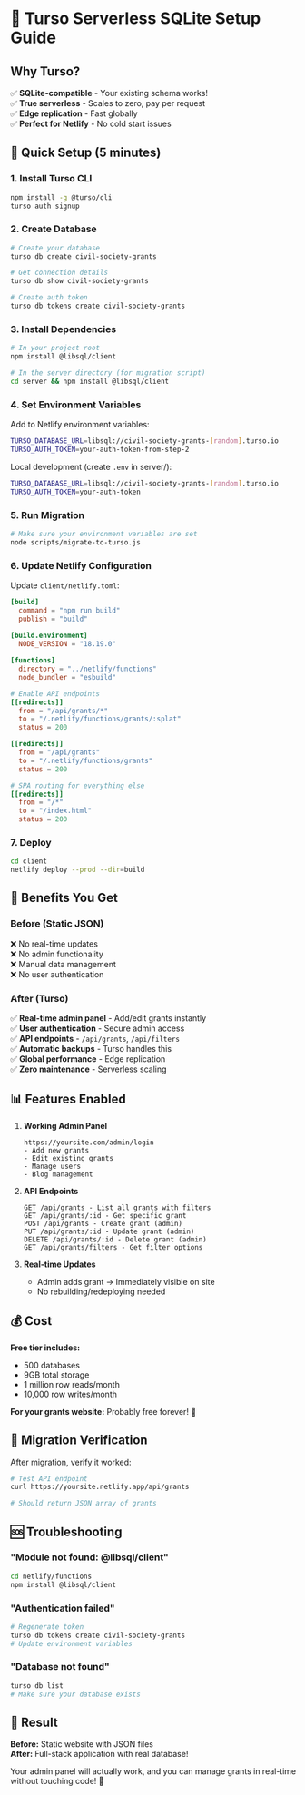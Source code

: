 # 🚀 Turso Serverless SQLite Setup Guide

## Why Turso?

✅ **SQLite-compatible** - Your existing schema works!  
✅ **True serverless** - Scales to zero, pay per request  
✅ **Edge replication** - Fast globally  
✅ **Perfect for Netlify** - No cold start issues  

## 🔧 Quick Setup (5 minutes)

### 1. Install Turso CLI
```bash
npm install -g @turso/cli
turso auth signup
```

### 2. Create Database
```bash
# Create your database
turso db create civil-society-grants

# Get connection details
turso db show civil-society-grants

# Create auth token
turso db tokens create civil-society-grants
```

### 3. Install Dependencies
```bash
# In your project root
npm install @libsql/client

# In the server directory (for migration script)
cd server && npm install @libsql/client
```

### 4. Set Environment Variables

Add to Netlify environment variables:
```bash
TURSO_DATABASE_URL=libsql://civil-society-grants-[random].turso.io
TURSO_AUTH_TOKEN=your-auth-token-from-step-2
```

Local development (create `.env` in server/):
```bash
TURSO_DATABASE_URL=libsql://civil-society-grants-[random].turso.io
TURSO_AUTH_TOKEN=your-auth-token
```

### 5. Run Migration
```bash
# Make sure your environment variables are set
node scripts/migrate-to-turso.js
```

### 6. Update Netlify Configuration

Update `client/netlify.toml`:
```toml
[build]
  command = "npm run build"
  publish = "build"
  
[build.environment]
  NODE_VERSION = "18.19.0"

[functions]
  directory = "../netlify/functions"
  node_bundler = "esbuild"

# Enable API endpoints
[[redirects]]
  from = "/api/grants/*"
  to = "/.netlify/functions/grants/:splat"
  status = 200

[[redirects]]
  from = "/api/grants"
  to = "/.netlify/functions/grants"
  status = 200

# SPA routing for everything else
[[redirects]]
  from = "/*"
  to = "/index.html"
  status = 200
```

### 7. Deploy
```bash
cd client
netlify deploy --prod --dir=build
```

## 🎯 Benefits You Get

### **Before (Static JSON)**
❌ No real-time updates  
❌ No admin functionality  
❌ Manual data management  
❌ No user authentication  

### **After (Turso)**
✅ **Real-time admin panel** - Add/edit grants instantly  
✅ **User authentication** - Secure admin access  
✅ **API endpoints** - `/api/grants`, `/api/filters`  
✅ **Automatic backups** - Turso handles this  
✅ **Global performance** - Edge replication  
✅ **Zero maintenance** - Serverless scaling  

## 📊 Features Enabled

1. **Working Admin Panel**
   ```
   https://yoursite.com/admin/login
   - Add new grants
   - Edit existing grants  
   - Manage users
   - Blog management
   ```

2. **API Endpoints**
   ```
   GET /api/grants - List all grants with filters
   GET /api/grants/:id - Get specific grant
   POST /api/grants - Create grant (admin)
   PUT /api/grants/:id - Update grant (admin)
   DELETE /api/grants/:id - Delete grant (admin)
   GET /api/grants/filters - Get filter options
   ```

3. **Real-time Updates**
   - Admin adds grant → Immediately visible on site
   - No rebuilding/redeploying needed

## 💰 Cost

**Free tier includes:**
- 500 databases
- 9GB total storage  
- 1 million row reads/month
- 10,000 row writes/month

**For your grants website:** Probably free forever! 🎉

## 🔄 Migration Verification

After migration, verify it worked:

```bash
# Test API endpoint
curl https://yoursite.netlify.app/api/grants

# Should return JSON array of grants
```

## 🆘 Troubleshooting

### "Module not found: @libsql/client"
```bash
cd netlify/functions
npm install @libsql/client
```

### "Authentication failed"
```bash
# Regenerate token
turso db tokens create civil-society-grants
# Update environment variables
```

### "Database not found"
```bash
turso db list
# Make sure your database exists
```

## 🎪 Result

**Before:** Static website with JSON files  
**After:** Full-stack application with real database!

Your admin panel will actually work, and you can manage grants in real-time without touching code! 🚀